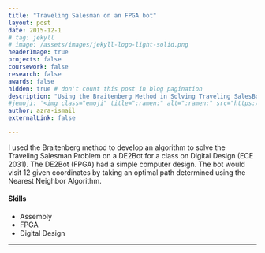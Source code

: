 ```yaml
---
title: "Traveling Salesman on an FPGA bot"
layout: post
date: 2015-12-1
# tag: jekyll
# image: /assets/images/jekyll-logo-light-solid.png
headerImage: true
projects: false
coursework: false
research: false
awards: false
hidden: true # don't count this post in blog pagination
description: "Using the Braitenberg Method in Solving Traveling SalesBot Problem on DE2Bot"
#jemoji: '<img class="emoji" title=":ramen:" alt=":ramen:" src="https://assets.github.com/images/icons/emoji/unicode/1f35c.png" height="20" width="20" align="absmiddle">'
author: azra-ismail
externalLink: false

---
```

I used the Braitenberg method to develop an algorithm to solve the Traveling Salesman Problem on a DE2Bot for a class on Digital Design (ECE 2031). The DE2Bot (FPGA) had a simple computer design. The bot would visit 12 given coordinates by taking an optimal path determined using the Nearest Neighbor Algorithm.

#### Skills

- Assembly
- FPGA
- Digital Design

---

<!-- [Check it out](http://devpost.com/software/orchestrai) here.
If you need some help, just [tell me](http://github.com/aismail1997/aismail1997.github.io/issues). -->
